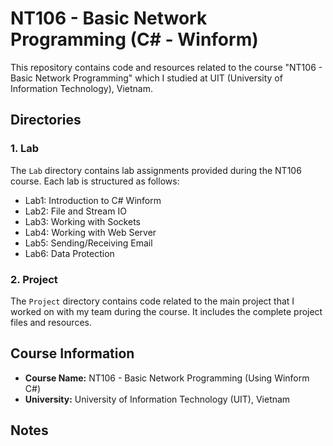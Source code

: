 # NT106 - Basic Network Programming (C# - Winform)

This repository contains code and resources related to the course "NT106 - Basic Network Programming" which I studied at UIT (University of Information Technology), Vietnam.

## Directories

### 1. Lab

The `Lab` directory contains lab assignments provided during the NT106 course. Each lab is structured as follows:

- Lab1: Introduction to C# Winform
- Lab2: File and Stream IO
- Lab3: Working with Sockets
- Lab4: Working with Web Server
- Lab5: Sending/Receiving Email
- Lab6: Data Protection

### 2. Project

The `Project` directory contains code related to the main project that I worked on with my team during the course. It includes the complete project files and resources.


## Course Information

- **Course Name:** NT106 - Basic Network Programming (Using Winform C#)
- **University:** University of Information Technology (UIT), Vietnam

## Notes


